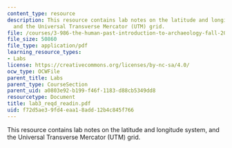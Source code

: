 ```yaml
---
content_type: resource
description: This resource contains lab notes on the latitude and longitude system,
  and the Universal Transverse Mercator (UTM) grid.
file: /courses/3-986-the-human-past-introduction-to-archaeology-fall-2006/f72d5ae39fd4eaa18add12b4c845f766_lab3_reqd_readin.pdf
file_size: 50860
file_type: application/pdf
learning_resource_types:
- Labs
license: https://creativecommons.org/licenses/by-nc-sa/4.0/
ocw_type: OCWFile
parent_title: Labs
parent_type: CourseSection
parent_uid: a0803e92-b199-f46f-1183-d88cb5349dd8
resourcetype: Document
title: lab3_reqd_readin.pdf
uid: f72d5ae3-9fd4-eaa1-8add-12b4c845f766
---
```

This resource contains lab notes on the latitude and longitude system, and the Universal Transverse Mercator (UTM) grid.